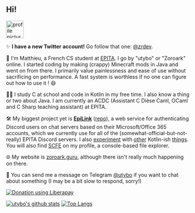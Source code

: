 ## Hi!

<img height="48" src="https://zoroark.guru/favicon.png" alt="profile picture">

✨ **I have a new Twitter account!** Go follow that one: [@zrdev](https://twitter.com/zrdev).

:wave: I'm Matthieu, a French CS student at [EPITA](https://www.epita.fr/en). I go by "utybo" or "Zoroark" online. I started coding by making (crappy) Minecraft mods in Java and went on from there. I primarily value painlessness and ease of use without sacrificing on performance. A fast system is worthless if no one can figure out how to use it ! :smile:

👨‍🎓 I study C at school and code in Kotlin in my free time. I also know a thing or two about Java. I am currently an ACDC (Assistant C Dièse Caml, OCaml and C Sharp teaching assistant) at EPITA.

🛠 My biggest project yet is **[EpiLink](https://epilink.zoroark.guru)** ([repo](https://github.com/EpiLink/EpiLink)), a web service for authenticating Discord users on chat servers based on their Microsoft/Office 365 accounts, which we currently use for all of the (somewhat-official-but-not-really) EPITA Discord servers. I also [experiment](https://github.com/utybo/Lixy) with [other](https://github.com/utybo/Pangoro) Kotlin-ish [things](https://github.com/utybo/ktor-rate-limit). You will also find [SCFE](https://github.com/utybo/scfe) on my profile, a console-based file explorer.

🌐 My website is [zoroark.guru](https://zoroark.guru), although there isn't really much happening on there.

💬 You can send me a message on Telegram [@utybo](https://t.me/utybo) if you want to chat about something (I may be a bit slow to respond, sorry!)

[![Donation using Liberapay](https://liberapay.com/assets/widgets/donate.svg)](https://liberapay.com/utybo/donate)

[![utybo's github stats](https://github-readme-stats.vercel.app/api?username=utybo&show_icons=true&theme=dark)](https://github.com/anuraghazra/github-readme-stats) [![Top Langs](https://github-readme-stats.vercel.app/api/top-langs/?username=utybo&layout=compact&theme=dark)](https://github.com/anuraghazra/github-readme-stats)
